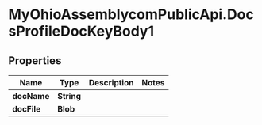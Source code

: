 # MyOhioAssemblycomPublicApi.DocsProfileDocKeyBody1

## Properties
Name | Type | Description | Notes
------------ | ------------- | ------------- | -------------
**docName** | **String** |  | 
**docFile** | **Blob** |  | 
